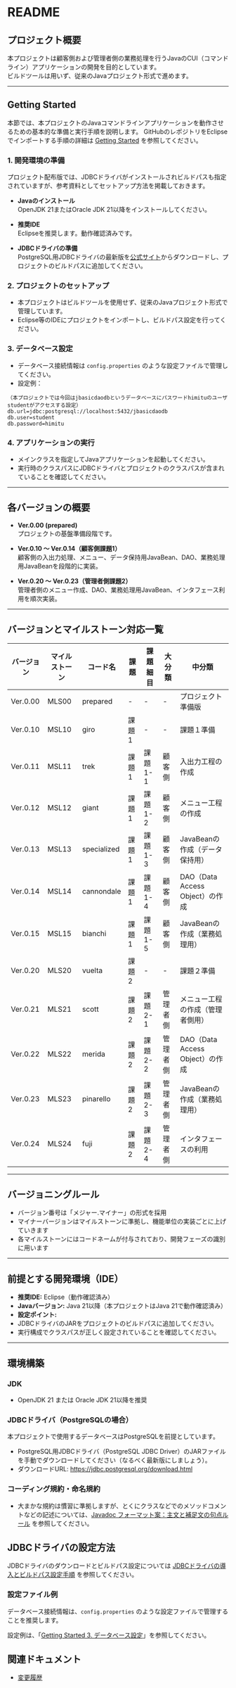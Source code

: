 # README

## プロジェクト概要

本プロジェクトは顧客側および管理者側の業務処理を行うJavaのCUI（コマンドライン）アプリケーションの開発を目的としています。  
ビルドツールは用いず、従来のJavaプロジェクト形式で進めます。

---

## Getting Started

本節では、本プロジェクトのJavaコマンドラインアプリケーションを動作させるための基本的な準備と実行手順を説明します。
GitHubのレポジトリをEclipseでインポートする手順の詳細は [Getting Started](./docs/manuals/getting-started.md) を参照してください。

### 1. 開発環境の準備

プロジェクト配布版では、JDBCドライバがインストールされビルドパスも指定されていますが、参考資料としてセットアップ方法を掲載しておきます。

- **Javaのインストール**  
  OpenJDK 21またはOracle JDK 21以降をインストールしてください。

- **推奨IDE**  
  Eclipseを推奨します。動作確認済みです。

- **JDBCドライバの準備**  
  PostgreSQL用JDBCドライバの最新版を[公式サイト](https://jdbc.postgresql.org/download.html)からダウンロードし、プロジェクトのビルドパスに追加してください。

### 2. プロジェクトのセットアップ

- 本プロジェクトはビルドツールを使用せず、従来のJavaプロジェクト形式で管理しています。  
- Eclipse等のIDEにプロジェクトをインポートし、ビルドパス設定を行ってください。

### 3. データベース設定<a id="db-setup"></a>

- データベース接続情報は `config.properties` のような設定ファイルで管理してください。  
- 設定例：

```
（本プロジェクトでは今回はjbasicdaodbというデータベースにパスワードhimituのユーザstudentがアクセスする設定）
db.url=jdbc:postgresql://localhost:5432/jbasicdaodb
db.user=student
db.password=himitu
```

### 4. アプリケーションの実行

- メインクラスを指定してJavaアプリケーションを起動してください。  
- 実行時のクラスパスにJDBCドライバとプロジェクトのクラスパスが含まれていることを確認してください。

---

## 各バージョンの概要

- **Ver.0.00 (prepared)**  
プロジェクトの基盤準備段階です。

- **Ver.0.10 ～ Ver.0.14（顧客側課題1）**  
顧客側の入出力処理、メニュー、データ保持用JavaBean、DAO、業務処理用JavaBeanを段階的に実装。

- **Ver.0.20 ～ Ver.0.23（管理者側課題2）**  
管理者側のメニュー作成、DAO、業務処理用JavaBean、インタフェース利用を順次実装。

---

## バージョンとマイルストーン対応一覧

| バージョン  | マイルストーン | コード名     | 課題  | 課題細目        | 大分類  | 中分類                         |
|-------------|----------------|--------------|-------|-----------------|---------|------------------------------|
| Ver.0.00   | MLS00          | prepared     | -     | -               | -       | プロジェクト準備版             |
| Ver.0.10  | MSL10          | giro         | 課題1 | -               | -       | 課題１準備               |
| Ver.0.11  | MSL11          | trek         | 課題1 | 課題1-1         | 顧客側  | 入出力工程の作成               |
| Ver.0.12  | MSL12          | giant        | 課題1 | 課題1-2         | 顧客側  | メニュー工程の作成             |
| Ver.0.13  | MSL13          | specialized  | 課題1 | 課題1-3         | 顧客側  | JavaBeanの作成（データ保持用） |
| Ver.0.14  | MSL14          | cannondale   | 課題1 | 課題1-4         | 顧客側  | DAO（Data Access Object）の作成|
| Ver.0.15  | MSL15          | bianchi      | 課題1 | 課題1-5         | 顧客側  | JavaBeanの作成（業務処理用）   |
| Ver.0.20  | MLS20          | vuelta       | 課題2 | -               | -       | 課題２準備|
| Ver.0.21  | MLS21          | scott        | 課題2 | 課題2-1         | 管理者側| メニュー工程の作成（管理者側用）|
| Ver.0.22  | MLS22          | merida       | 課題2 | 課題2-2         | 管理者側| DAO（Data Access Object）の作成|
| Ver.0.23  | MLS23          | pinarello    | 課題2 | 課題2-3         | 管理者側| JavaBeanの作成（業務処理用）   |
| Ver.0.24  | MLS24          | fuji         | 課題2 | 課題2-4         | 管理者側| インタフェースの利用           |

---

## バージョニングルール

- バージョン番号は「メジャー.マイナー」の形式を採用  
- マイナーバージョンはマイルストーンに準拠し、機能単位の実装ごとに上げていきます  
- 各マイルストーンにはコードネームが付与されており、開発フェーズの識別に用います

---

## 前提とする開発環境（IDE）

- **推奨IDE:** Eclipse（動作確認済み）  
- **Javaバージョン:** Java 21以降（本プロジェクトはJava 21で動作確認済み）  
- **設定ポイント:**  
- JDBCドライバのJARをプロジェクトのビルドパスに追加してください。  
- 実行構成でクラスパスが正しく設定されていることを確認してください。  

---

## 環境構築

### JDK

- OpenJDK 21 または Oracle JDK 21以降を推奨

### JDBCドライバ（PostgreSQLの場合）

本プロジェクトで使用するデータベースはPostgreSQLを前提としています。

- PostgreSQL用JDBCドライバ（PostgreSQL JDBC Driver）のJARファイルを手動でダウンロードしてください（なるべく最新版にしましょう）。  
- ダウンロードURL: https://jdbc.postgresql.org/download.html

### コーディング規約・命名規約

- 大まかな規約は慣習に準拠しますが、とくにクラスなどでのメソッドコメントなどの記述については、[Javadoc フォーマット案：主文と補足文の句点ルール](./docs/manuals/javadoc_format_and_examples.md) を参照してください。

## JDBCドライバの設定方法

JDBCドライバのダウンロードとビルドパス設定については [JDBCドライバの導入とビルドパス設定手順](./docs/manuals/jdbc-driver-setup.md) を参照してください。

### 設定ファイル例

データベース接続情報は、`config.properties` のような設定ファイルで管理することを推奨します。  

設定例は、「[Getting Started 3. データベース設定](#db-setup)」を参照してください。


## 関連ドキュメント

- [変更履歴](./change.log.md)
